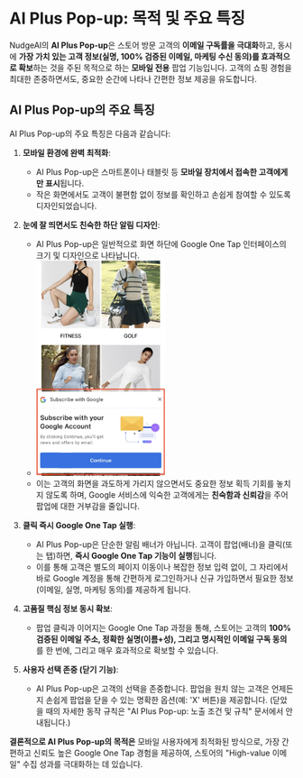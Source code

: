 # AI Plus Pop-up: 목적 및 주요 특징

NudgeAI의 **AI Plus Pop-up**은 스토어 방문 고객의 **이메일 구독률을 극대화**하고, 동시에 **가장 가치 있는 고객 정보(실명, 100% 검증된 이메일, 마케팅 수신 동의)를 효과적으로 확보**하는 것을 주된 목적으로 하는 **모바일 전용** 팝업 기능입니다. 고객의 쇼핑 경험을 최대한 존중하면서도, 중요한 순간에 나타나 간편한 정보 제공을 유도합니다.

## AI Plus Pop-up의 주요 특징

AI Plus Pop-up의 주요 특징은 다음과 같습니다:

1.  **모바일 환경에 완벽 최적화**:
    *   AI Plus Pop-up은 스마트폰이나 태블릿 등 **모바일 장치에서 접속한 고객에게만 표시**됩니다.
    *   작은 화면에서도 고객이 불편함 없이 정보를 확인하고 손쉽게 참여할 수 있도록 디자인되었습니다.

2.  **눈에 잘 띄면서도 친숙한 하단 알림 디자인**:
    *   AI Plus Pop-up은 일반적으로 화면 하단에 Google One Tap 인터페이스의 크기 및 디자인으로 나타납니다.
    *   <img src="../../../assets/images/aipluspoppup.png" alt="AI Plus Pop-up 예시" style="width: 50%;">
    *   이는 고객의 화면을 과도하게 가리지 않으면서도 중요한 정보 획득 기회를 놓치지 않도록 하며, Google 서비스에 익숙한 고객에게는 **친숙함과 신뢰감**을 주어 팝업에 대한 거부감을 줄입니다.

3.  **클릭 즉시 Google One Tap 실행**:
    *   AI Plus Pop-up은 단순한 알림 배너가 아닙니다. 고객이 팝업(배너)을 클릭(또는 탭)하면, **즉시 Google One Tap 기능이 실행**됩니다.
    *   이를 통해 고객은 별도의 페이지 이동이나 복잡한 정보 입력 없이, 그 자리에서 바로 Google 계정을 통해 간편하게 로그인하거나 신규 가입하면서 필요한 정보(이메일, 실명, 마케팅 동의)를 제공하게 됩니다.

4.  **고품질 핵심 정보 동시 확보**:
    *   팝업 클릭과 이어지는 Google One Tap 과정을 통해, 스토어는 고객의 **100% 검증된 이메일 주소, 정확한 실명(이름+성), 그리고 명시적인 이메일 구독 동의**를 한 번에, 그리고 매우 효과적으로 확보할 수 있습니다.

5.  **사용자 선택 존중 (닫기 기능)**:
    *   AI Plus Pop-up은 고객의 선택을 존중합니다. 팝업을 원치 않는 고객은 언제든지 손쉽게 팝업을 닫을 수 있는 명확한 옵션(예: 'X' 버튼)을 제공합니다. (닫았을 때의 자세한 동작 규칙은 "AI Plus Pop-up: 노출 조건 및 규칙" 문서에서 안내됩니다.)

**결론적으로 AI Plus Pop-up의 목적은** 모바일 사용자에게 최적화된 방식으로, 가장 간편하고 신뢰도 높은 Google One Tap 경험을 제공하여, 스토어의 "High-value 이메일" 수집 성과를 극대화하는 데 있습니다. 